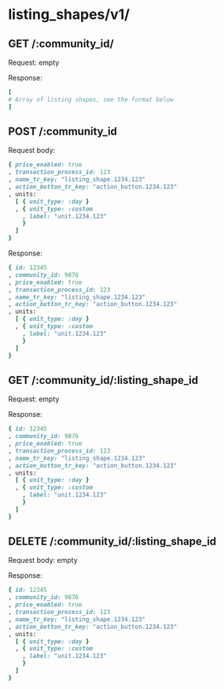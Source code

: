# listing_shapes/v1/

## GET /:community_id/

Request: empty

Response:

```ruby
[
# Array of listing shapes, see the format below
]
```

## POST /:community_id

Request body:

```ruby
{ price_enabled: true
, transaction_process_id: 123
, name_tr_key: "listing_shape.1234.123"
, action_button_tr_key: "action_button.1234.123"
, units:
  [ { unit_type: :day }
  , { unit_type: :custom
    , label: "unit.1234.123"
    }
  ]
}
```

Response:

```ruby
{ id: 12345
, community_id: 9876
, price_enabled: true
, transaction_process_id: 123
, name_tr_key: "listing_shape.1234.123"
, action_button_tr_key: "action_button.1234.123"
, units:
  [ { unit_type: :day }
  , { unit_type: :custom
    , label: "unit.1234.123"
    }
  ]
}
```

## GET /:community_id/:listing_shape_id

Request: empty

Response:

```ruby
{ id: 12345
, community_id: 9876
, price_enabled: true
, transaction_process_id: 123
, name_tr_key: "listing_shape.1234.123"
, action_button_tr_key: "action_button.1234.123"
, units:
  [ { unit_type: :day }
  , { unit_type: :custom
    , label: "unit.1234.123"
    }
  ]
}
```

## DELETE /:community_id/:listing_shape_id

Request body: empty

Response:

```ruby
{ id: 12345
, community_id: 9876
, price_enabled: true
, transaction_process_id: 123
, name_tr_key: "listing_shape.1234.123"
, action_button_tr_key: "action_button.1234.123"
, units:
  [ { unit_type: :day }
  , { unit_type: :custom
    , label: "unit.1234.123"
    }
  ]
}
```
